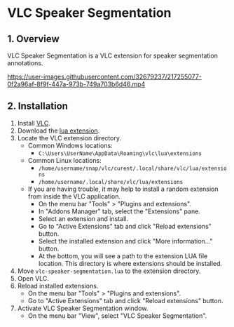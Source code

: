 # VLC Speaker Segmentation

## 1. Overview

VLC Speaker Segmentation is a VLC extension for speaker segmentation annotations.

https://user-images.githubusercontent.com/32679237/217255077-0f2a96af-8f9f-447a-973b-749a703b6d46.mp4

## 2. Installation

1. Install [VLC](https://www.videolan.org/vlc/).
2. Download the [lua extension](vlc-speaker-segmentation.lua).
3. Locate the VLC extension directory.
   - Common Windows locations:
     - `C:\Users\UserName\AppData\Roaming\vlc\lua\extensions`
   - Common Linux locations:
     - `/home/username/snap/vlc/curent/.local/share/vlc/lua/extensions`
     - `/home/username/.local/share/vlc/lua/extensions`
   - If you are having trouble, it may help to install a random extension from inside the VLC application.
     - On the menu bar "Tools" > "Plugins and extensions".
     - In "Addons Manager" tab, select the "Extensions" pane.
     - Select an extension and install.
     - Go to "Active Extensions" tab and click "Reload extensions" button.
     - Select the installed extension and click "More information..." button.
     - At the bottom, you will see a path to the extension LUA file location. This directory is where extensions should be installed.
4. Move `vlc-speaker-segmentation.lua` to the extension directory.
5. Open VLC.
6. Reload installed extensions.
   - On the menu bar "Tools" > "Plugins and extensions".
   - Go to "Active Extensions" tab and click "Reload extensions" button.
7. Activate VLC Speaker Segmentation window.
   - On the menu bar "View", select "VLC Speaker Segmentation".
